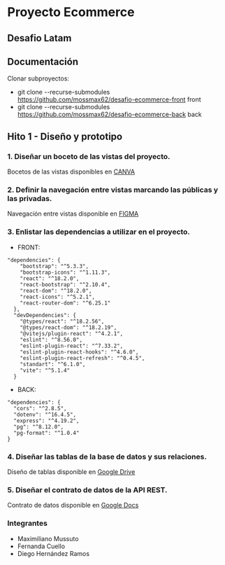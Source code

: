 # Proyecto Ecommerce
## Desafio Latam

## Documentación

Clonar subproyectos:

- git clone --recurse-submodules https://github.com/mossmax62/desafio-ecommerce-front front
- git clone --recurse-submodules https://github.com/mossmax62/desafio-ecommerce-back back

## Hito 1 - Diseño y prototipo

### 1. Diseñar un boceto de las vistas del proyecto.
Bocetos de las vistas disponibles en [CANVA](https://www.canva.com/design/DAGOgGu9kn0/WwLx_mgyU7nvB-6HhwhtuA/edit?utm_content=DAGOgGu9kn0&utm_campaign=designshare&utm_medium=link2&utm_source=sharebutton)


### 2. Definir la navegación entre vistas marcando las públicas y las privadas.
Navegación entre vistas disponible en [FIGMA](https://www.figma.com/board/db5XgSK3lfr4s6U7uxp1GF/Untitled?node-id=0-1&t=SttqJdoDWBZFwAxP-1)

### 3. Enlistar las dependencias a utilizar en el proyecto.

- FRONT:
```
"dependencies": {
    "bootstrap": "^5.3.3",
    "bootstrap-icons": "^1.11.3",
    "react": "^18.2.0",
    "react-bootstrap": "^2.10.4",
    "react-dom": "^18.2.0",
    "react-icons": "^5.2.1",
    "react-router-dom": "^6.25.1"
  },
  "devDependencies": {
    "@types/react": "^18.2.56",
    "@types/react-dom": "^18.2.19",
    "@vitejs/plugin-react": "^4.2.1",
    "eslint": "^8.56.0",
    "eslint-plugin-react": "^7.33.2",
    "eslint-plugin-react-hooks": "^4.6.0",
    "eslint-plugin-react-refresh": "^0.4.5",
    "standart": "^6.1.0",
    "vite": "^5.1.4"
  }
  ```
  - BACK:
  ```
  "dependencies": {
    "cors": "^2.8.5",
    "dotenv": "^16.4.5",
    "express": "^4.19.2",
    "pg": "^8.12.0",
    "pg-format": "^1.0.4"
  }
  ```

### 4. Diseñar las tablas de la base de datos y sus relaciones.
Diseño de tablas disponible en [Google Drive](https://drive.google.com/file/d/1iUWnnHz4O2bxwBKc8eHpXlKwn29LsiOK/view?usp=sharing)

### 5. Diseñar el contrato de datos de la API REST.
Contrato de datos disponible en [Google Docs](https://docs.google.com/document/d/1_b4-uCGUjhF2e0__0lEugP9KkbIERAg3DhzlE4CmP4Y/edit?usp=sharing)

### Integrantes
- Maximiliano Mussuto
- Fernanda Cuello
- Diego Hernández Ramos